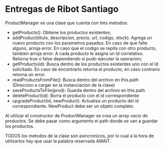 # Entregas de Ribot Santiago

ProductManager es una clase que cuenta con tres metodos:
- getProducts(): Obtiene los productos existentes;
- addProduct(titulo, descripcion, precio, url, codigo, stock): Agrega un nuevo producto con los parametros pasados. En caso de que falte alguno, arroja error. En caso que el codigo se repita con otro producto, tambien arroja error. A cada producto le asigna un Id correlativo. Retorna true o false dependiendo si pudo ejecutar la operacion;
- getProducts(id): Busca dentro de los productos existentes uno con el Id solicitado. En caso de encontrarlo retorna el producto, en caso contrario retorna un error.
- readProductsFromFile(): Busca dentro del archivo en this.path (Direccion a cargar en la instanciacion de la clase)
- saveProductsToFile(prod): Guarda dentro del archivo en this.path
- deleteProduct(id): Borra el producto con el id correspondiente
- upgradeProduct(id, newProduct): Actualiza un producto del id correspondiente. NewProduct debe ser un objeto completo.

Al utilizar el constructor de ProductManager se crea un array vacio de productos. Se debe pasar como argumento el path donde se van a guardar los productos.

TODOS los metodos de la clase son asincronicos, por lo cual a la hora de utilizarlos hay que usar la palabra reservada AWAIT.